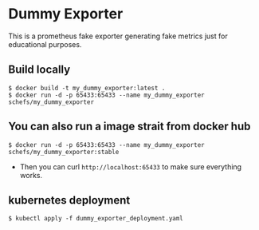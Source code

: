 # Dummy Exporter

This is a prometheus fake exporter generating fake metrics just for educational purposes.

## Build locally

    $ docker build -t my_dummy_exporter:latest .
    $ docker run -d -p 65433:65433 --name my_dummy_exporter schefs/my_dummy_exporter

## You can also run a image strait from docker hub

    $ docker run -d -p 65433:65433 --name my_dummy_exporter schefs/my_dummy_exporter:stable

- Then you can curl `http://localhost:65433` to make sure everything works.

## kubernetes deployment

    $ kubectl apply -f dummy_exporter_deployment.yaml

